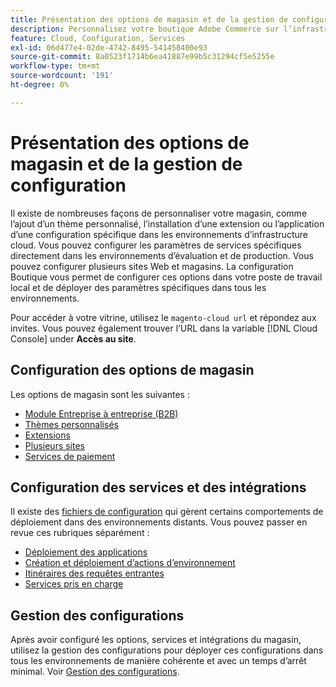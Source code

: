 ```yaml
---
title: Présentation des options de magasin et de la gestion de configuration
description: Personnalisez votre boutique Adobe Commerce sur l’infrastructure cloud.
feature: Cloud, Configuration, Services
exl-id: 06d477e4-02de-4742-8495-541458400e93
source-git-commit: 8a0523f1714b6ea41887e99b5c31294cf5e5255e
workflow-type: tm+mt
source-wordcount: '191'
ht-degree: 0%

---
```


# Présentation des options de magasin et de la gestion de configuration

Il existe de nombreuses façons de personnaliser votre magasin, comme l’ajout d’un thème personnalisé, l’installation d’une extension ou l’application d’une configuration spécifique dans les environnements d’infrastructure cloud. Vous pouvez configurer les paramètres de services spécifiques directement dans les environnements d’évaluation et de production. Vous pouvez configurer plusieurs sites Web et magasins. La configuration Boutique vous permet de configurer ces options dans votre poste de travail local et de déployer des paramètres spécifiques dans tous les environnements.

Pour accéder à votre vitrine, utilisez le `magento-cloud url` et répondez aux invites. Vous pouvez également trouver l’URL dans la variable [!DNL Cloud Console] under **Accès au site**.

## Configuration des options de magasin

Les options de magasin sont les suivantes :

* [Module Entreprise à entreprise (B2B)](b2b-module.md)
* [Thèmes personnalisés](custom-theme.md)
* [Extensions](extensions.md)
* [Plusieurs sites](multiple-sites.md)
* [Services de paiement](paypal.md)

## Configuration des services et des intégrations

Il existe des [fichiers de configuration](../environment/overview.md) qui gèrent certains comportements de déploiement dans des environnements distants. Vous pouvez passer en revue ces rubriques séparément :

* [Déploiement des applications](../application/configure-app-yaml.md)
* [Création et déploiement d’actions d’environnement](../environment/configure-env-yaml.md)
* [Itinéraires des requêtes entrantes](../routes/routes-yaml.md)
* [Services pris en charge](../services/services-yaml.md)

## Gestion des configurations

Après avoir configuré les options, services et intégrations du magasin, utilisez la gestion des configurations pour déployer ces configurations dans tous les environnements de manière cohérente et avec un temps d’arrêt minimal. Voir [Gestion des configurations](store-settings.md).
